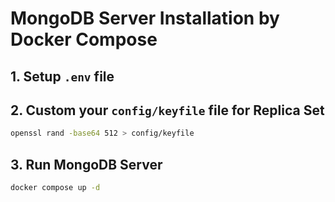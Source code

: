 # MongoDB Server Installation by Docker Compose

## 1. Setup `.env` file

## 2. Custom your `config/keyfile` file for Replica Set

```bash
openssl rand -base64 512 > config/keyfile
```

## 3. Run MongoDB Server

```bash
docker compose up -d
```
